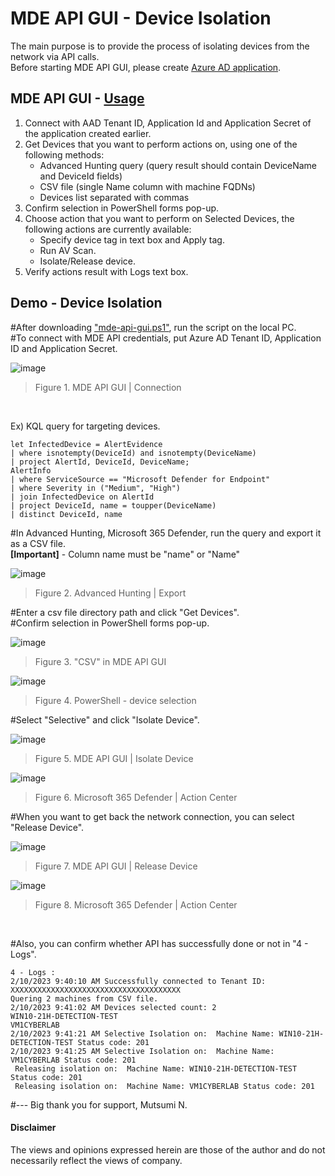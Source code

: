 # MDE API GUI - Device Isolation
The main purpose is to provide the process of isolating devices from the network via API calls.<br>
Before starting MDE API GUI, please create [Azure AD application](https://learn.microsoft.com/en-us/microsoft-365/security/defender-endpoint/apis-intro?view=o365-worldwide).

## MDE API GUI - [Usage](https://github.com/microsoft/mde-api-gui#usage)
1. Connect with AAD Tenant ID, Application Id and Application Secret of the application created earlier.
2. Get Devices that you want to perform actions on, using one of the following methods:
      - Advanced Hunting query (query result should contain DeviceName and DeviceId fields)
      - CSV file (single Name column with machine FQDNs)
      - Devices list separated with commas
3. Confirm selection in PowerShell forms pop-up.
4. Choose action that you want to perform on Selected Devices, the following actions are currently available:
      - Specify device tag in text box and Apply tag.
      - Run AV Scan.
      - Isolate/Release device.
5. Verify actions result with Logs text box.

## Demo - Device Isolation
#After downloading ["mde-api-gui.ps1"](https://github.com/microsoft/mde-api-gui/blob/main/mde-api-gui.ps1), run the script on the local PC. <br>
#To connect with MDE API credentials, put Azure AD Tenant ID, Application ID and Application Secret.  

![image](https://user-images.githubusercontent.com/120234772/217184215-eb1fdfc9-87a4-4b63-8dc9-25f148779691.png)
> Figure 1. MDE API GUI | Connection
<br>

Ex) KQL query for targeting devices.
```
let InfectedDevice = AlertEvidence
| where isnotempty(DeviceId) and isnotempty(DeviceName)
| project AlertId, DeviceId, DeviceName;
AlertInfo
| where ServiceSource == "Microsoft Defender for Endpoint"
| where Severity in ("Medium", "High")
| join InfectedDevice on AlertId
| project DeviceId, name = toupper(DeviceName)
| distinct DeviceId, name
```

#In Advanced Hunting, Microsoft 365 Defender, run the query and export it as a CSV file.<br>
**[Important]** - Column name must be "name" or "Name" 

![image](https://user-images.githubusercontent.com/120234772/217770684-7e22b5fb-f891-42df-b5fb-9bf9cbd97167.png)
> Figure 2. Advanced Hunting | Export

#Enter a csv file directory path and click "Get Devices".<br>
#Confirm selection in PowerShell forms pop-up.

![image](https://user-images.githubusercontent.com/120234772/217771553-0cdd33fb-893b-4381-994d-aeb12da38de7.png)
> Figure 3. "CSV" in MDE API GUI

![image](https://user-images.githubusercontent.com/120234772/217772067-14a05781-e22e-4f0c-be41-68cbf7299fed.png)
> Figure 4. PowerShell - device selection

#Select "Selective" and click "Isolate Device".

![image](https://user-images.githubusercontent.com/120234772/217971516-4406ae6f-0285-4250-b888-a760a92141f3.png)
> Figure 5. MDE API GUI | Isolate Device

![image](https://user-images.githubusercontent.com/120234772/217971757-f344710b-30ec-476d-b208-bd12d47e0d11.png)
> Figure 6. Microsoft 365 Defender | Action Center

#When you want to get back the network connection, you can select "Release Device".

![image](https://user-images.githubusercontent.com/120234772/217972351-a6390762-9ec6-4b55-8cba-6d6a2cbc08dc.png)
> Figure 7. MDE API GUI | Release Device

![image](https://user-images.githubusercontent.com/120234772/217972455-3202d2a6-ca36-4fc4-ba96-6e2426540de3.png)
> Figure 8. Microsoft 365 Defender | Action Center
<br>

#Also, you can confirm whether API has successfully done or not in "4 - Logs".
```
4 - Logs :
2/10/2023 9:40:10 AM Successfully connected to Tenant ID: XXXXXXXXXXXXXXXXXXXXXXXXXXXXXXXXXXXXXX
Quering 2 machines from CSV file.
2/10/2023 9:41:02 AM Devices selected count: 2
WIN10-21H-DETECTION-TEST
VM1CYBERLAB
2/10/2023 9:41:21 AM Selective Isolation on:  Machine Name: WIN10-21H-DETECTION-TEST Status code: 201
2/10/2023 9:41:25 AM Selective Isolation on:  Machine Name: VM1CYBERLAB Status code: 201
 Releasing isolation on:  Machine Name: WIN10-21H-DETECTION-TEST Status code: 201
 Releasing isolation on:  Machine Name: VM1CYBERLAB Status code: 201
```

#--- Big thank you for support, Mutsumi N.
#### Disclaimer 
The views and opinions expressed herein are those of the author and do not necessarily reflect the views of company.
